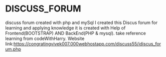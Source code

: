 # DISCUSS_FORUM
discuss forum created with php and mySql
I created this Discus forum for learning and applying knowledge 
it is created with Help of Frontend(BOOTSTRAP) AND BackEnd(PHP & mysql).
take reference learning from codeWithHarry.
Website link:https://congratingvivek007.000webhostapp.com/discuss55/idiscus_forum.php
